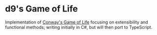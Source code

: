 # d9's Game of Life
Implementation of [Conway's Game of Life](https://en.wikipedia.org/wiki/Conway%27s_Game_of_Life) focusing on extensibility and functional methods; writing initially in C#, but will then port to TypeScript.